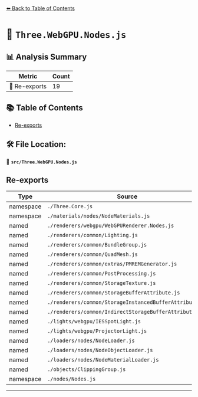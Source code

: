 [⬅️ Back to Table of Contents](../index.md)

# 📄 `Three.WebGPU.Nodes.js`

## 📊 Analysis Summary

| Metric | Count |
|--------|-------|
| 🔄 Re-exports | 19 |

## 📚 Table of Contents

- [Re-exports](#re-exports)

## 🛠️ File Location:
📂 **`src/Three.WebGPU.Nodes.js`**

## Re-exports

| Type | Source | Exported Names |
|------|--------|----------------|
| namespace | `./Three.Core.js` | * |
| namespace | `./materials/nodes/NodeMaterials.js` | * |
| named | `./renderers/webgpu/WebGPURenderer.Nodes.js` | WebGPURenderer |
| named | `./renderers/common/Lighting.js` | Lighting |
| named | `./renderers/common/BundleGroup.js` | BundleGroup |
| named | `./renderers/common/QuadMesh.js` | QuadMesh |
| named | `./renderers/common/extras/PMREMGenerator.js` | PMREMGenerator |
| named | `./renderers/common/PostProcessing.js` | PostProcessing |
| named | `./renderers/common/StorageTexture.js` | StorageTexture |
| named | `./renderers/common/StorageBufferAttribute.js` | StorageBufferAttribute |
| named | `./renderers/common/StorageInstancedBufferAttribute.js` | StorageInstancedBufferAttribute |
| named | `./renderers/common/IndirectStorageBufferAttribute.js` | IndirectStorageBufferAttribute |
| named | `./lights/webgpu/IESSpotLight.js` | IESSpotLight |
| named | `./lights/webgpu/ProjectorLight.js` | ProjectorLight |
| named | `./loaders/nodes/NodeLoader.js` | NodeLoader |
| named | `./loaders/nodes/NodeObjectLoader.js` | NodeObjectLoader |
| named | `./loaders/nodes/NodeMaterialLoader.js` | NodeMaterialLoader |
| named | `./objects/ClippingGroup.js` | ClippingGroup |
| namespace | `./nodes/Nodes.js` | * |


---